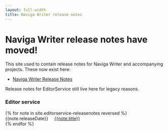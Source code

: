 ```yaml
---
layout: full-width
title: Naviga Writer release notes
---
```


<div class="jumbotron">
  <h1>Naviga Writer release notes have moved!</h1>
  <p class="lead">
    This site used to contain release notes for Naviga Writer and accompanying projects. These now exist here:
    <ul>
      <li><a href="https://docs.infomaker.io/writer/release-notes">Naviga Writer Release Notes</a></li>
    </ul>
  </p>
  <p>
    Release notes for EditorService still live here for legacy reasons.
  </p>
</div>

<div class="release-notes">
<h3>Editor service</h3>
{% for note in site.editorservice-releasenotes reversed %}
{{note.releaseDate}} &nbsp;&nbsp;&nbsp; <a href="{{site.url}}{{site.baseurl}}{{note.url}}">{{note.title}}</a><br>{% endfor %}
</div>